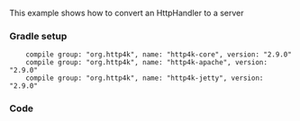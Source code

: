 This example shows how to convert an HttpHandler to a server

### Gradle setup
```
    compile group: "org.http4k", name: "http4k-core", version: "2.9.0"
    compile group: "org.http4k", name: "http4k-apache", version: "2.9.0"
    compile group: "org.http4k", name: "http4k-jetty", version: "2.9.0"
```

### Code
<script src="http://gist-it.appspot.com/https://github.com/http4k/http4k/blob/master/src/docs/cookbook/container_integration/example.kt"></script>
